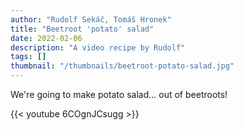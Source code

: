 ```yaml
---
author: "Rudolf Sekáč, Tomáš Hronek"
title: "Beetroot 'potato' salad"
date: 2022-02-06
description: "A video recipe by Rudolf"
tags: []
thumbnail: "/thumbnails/beetroot-potato-salad.jpg"
---
```

We're going to make potato salad... out of beetroots!

{{< youtube 6COgnJCsugg >}}
